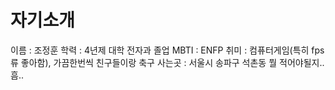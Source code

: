 # 자기소개
이름 : 조정훈
학력 : 4년제 대학 전자과 졸업
MBTI : ENFP 
취미 : 컴퓨터게임(특히 fps류 좋아함), 가끔한번씩 친구들이랑 축구
사는곳 : 서울시 송파구 석촌동
뭘 적어야될지.. 흠..

